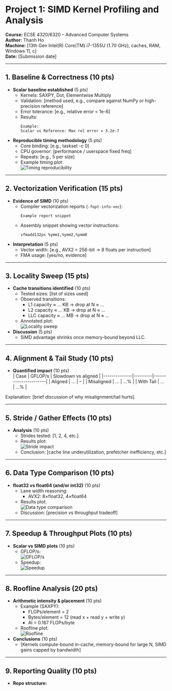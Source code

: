 # Project 1: SIMD Kernel Profiling and Analysis

**Course:** ECSE 4320/6320 – Advanced Computer Systems  
**Author:** Thanh Ho  
**Machine:** [13th Gen Intel(R) Core(TM) i7-1355U (1.70 GHz), caches, RAM, Windows 11, c]  
**Date:** [Submission date]  

---

## 1. Baseline & Correctness (10 pts)

- **Scalar baseline established** (5 pts)  
  - Kernels: SAXPY, Dot, Elementwise Multiply  
  - Validation: [method used, e.g., compare against NumPy or high-precision reference]  
  - Error tolerance: [e.g., relative error < 1e-6]  
  - Results:  
    ```
    Example:
    Scalar vs Reference: Max rel error = 3.2e-7
    ```
- **Reproducible timing methodology** (5 pts)  
  - Core binding: [e.g., taskset -c 0]  
  - CPU governor: [performance / userspace fixed freq]  
  - Repeats: [e.g., 5 per size]  
  - Example timing plot:  
  ![Timing reproducibility](plots/timing_errorbars.png)

---

## 2. Vectorization Verification (15 pts)

- **Evidence of SIMD** (10 pts)  
  - Compiler vectorization reports (`-fopt-info-vec`):  
    ```
    Example report snippet
    ```
  - Assembly snippet showing vector instructions:  
    ```
    vfmadd132ps %ymm1,%ymm2,%ymm0
    ```
- **Interpretation** (5 pts)  
  - Vector width: [e.g., AVX2 = 256-bit → 8 floats per instruction]  
  - FMA usage: [yes/no, evidence]

---

## 3. Locality Sweep (15 pts)

- **Cache transitions identified** (10 pts)  
  - Tested sizes: [list of sizes used]  
  - Observed transitions:  
    - L1 capacity ≈ … KB → drop at N ≈ …  
    - L2 capacity ≈ … KB → drop at N ≈ …  
    - LLC capacity ≈ … MB → drop at N ≈ …  
  - Annotated plot:  
  ![Locality sweep](plots/locality_sweep.png)
- **Discussion** (5 pts)  
  - SIMD advantage shrinks once memory-bound beyond LLC.

---

## 4. Alignment & Tail Study (10 pts)

- **Quantified impact** (10 pts)  
  | Case         | GFLOP/s | Slowdown vs aligned |
  |--------------|---------|----------------------|
  | Aligned      | …       | –                    |
  | Misaligned   | …       | …%                   |
  | With Tail    | …       | …%                   |

Explanation: [brief discussion of why misalignment/tail hurts].

---

## 5. Stride / Gather Effects (10 pts)

- **Analysis** (10 pts)  
  - Strides tested: [1, 2, 4, etc.]  
  - Results plot:  
  ![Stride impact](plots/stride.png)  
  - Conclusion: [cache line underutilization, prefetcher inefficiency, etc.]

---

## 6. Data Type Comparison (10 pts)

- **float32 vs float64 (and/or int32)** (10 pts)  
  - Lane width reasoning:  
    - AVX2: 8×float32, 4×float64  
  - Results plot:  
  ![Data type comparison](plots/datatype.png)  
  - Discussion: [precision vs throughput tradeoff]

---

## 7. Speedup & Throughput Plots (10 pts)

- **Scalar vs SIMD plots** (10 pts)  
  - GFLOP/s:  
  ![GFLOP/s](plots/gflops.png)  
  - Speedup:  
  ![Speedup](plots/speedup.png)

---

## 8. Roofline Analysis (20 pts)

- **Arithmetic intensity & placement** (10 pts)  
  - Example (SAXPY):  
    - FLOPs/element = 2  
    - Bytes/element = 12 (read x + read y + write y)  
    - AI = 0.167 FLOPs/byte  
  - Roofline plot:  
  ![Roofline](plots/roofline.png)
- **Conclusions** (10 pts)  
  - [Kernels compute-bound in-cache, memory-bound for large N, SIMD gains capped by bandwidth]

---

## 9. Reporting Quality (10 pts)

- **Repo structure:**  

